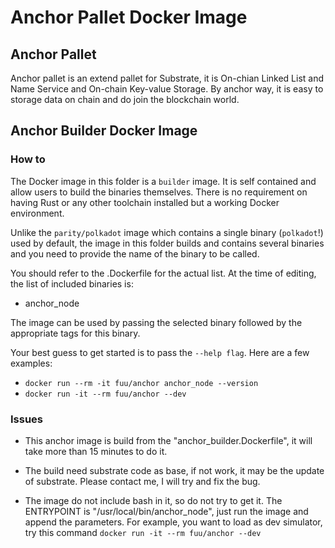 # Anchor Pallet Docker Image

## Anchor Pallet

Anchor pallet is an extend pallet for Substrate, it is On-chian Linked List and Name Service and On-chain Key-value Storage. By anchor way, it is easy to storage data on chain and do join the blockchain world.

## Anchor Builder Docker Image

### How to

The Docker image in this folder is a `builder` image. It is self contained and allow users to build the binaries themselves.
There is no requirement on having Rust or any other toolchain installed but a working Docker environment.

Unlike the `parity/polkadot` image which contains a single binary (`polkadot`!) used by default, the image in this folder builds and contains several binaries and you need to provide the name of the binary to be called.

You should refer to the .Dockerfile for the actual list. At the time of editing, the list of included binaries is:

- anchor_node

The image can be used by passing the selected binary followed by the appropriate tags for this binary.

Your best guess to get started is to pass the `--help flag`. Here are a few examples:

- `docker run --rm -it fuu/anchor anchor_node --version`
- `docker run -it --rm fuu/anchor --dev`

### Issues

- This anchor image is build from the "anchor_builder.Dockerfile", it will take more than 15 minutes to do it.

- The build need substrate code as base, if not work, it may be the update of substrate. Please contact me, I will try and fix the bug.

- The image do not include bash in it, so do not try to get it. The ENTRYPOINT is "/usr/local/bin/anchor_node", just run the image and append the parameters. For example, you want to load as dev simulator, try this command `docker run -it --rm fuu/anchor --dev`
